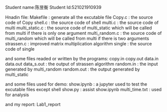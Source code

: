 Student name:陈昱衡 
Student Id:521021910939

Hnadin file:
Makefile : generate all the excutable file
Copy.c : the source code of Copy
shell.c : the source code of shell
multi.c : the source code of multi
multi_static.c : the source code of multi_static which will be called from multi if there is only one argument
multi_random.c : the source code of multi_random which will be called from multi if there is two arguments
strassen.c : improved matrix multiplication algorithm
single : the source code of single

and some files readed or written by the programs:
copy.in
copy.out
data.in
data.out
data_s.out : the output of strassen algorithm
random.in : the input generated by multi_random
random.out : the output generated by multi_static

and some files used for demo:
show.ipynb : a jupyter used to test the excutable files except shell
show.py : assist show.ipynb
multi_time.txt : used for analysis

and my report:
Lab1_report
